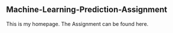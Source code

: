 ## Machine-Learning-Prediction-Assignment

This is my homepage. The Assignment can be found here.


